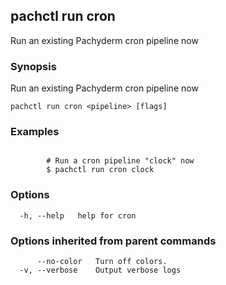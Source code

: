 ## pachctl run cron

Run an existing Pachyderm cron pipeline now

### Synopsis

Run an existing Pachyderm cron pipeline now

```
pachctl run cron <pipeline> [flags]
```

### Examples

```

		# Run a cron pipeline "clock" now
		$ pachctl run cron clock
```

### Options

```
  -h, --help   help for cron
```

### Options inherited from parent commands

```
      --no-color   Turn off colors.
  -v, --verbose    Output verbose logs
```
